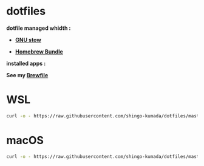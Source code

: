 # dotfiles

**dotfile managed whidth :**

- **[GNU stow](https://www.gnu.org/software/stow/)**

- **[Homebrew Bundle](https://github.com/Homebrew/homebrew-bundle)**

**installed apps :**

**See my [Brewfile](https://github.com/shingo-kumada/dotfiles/blob/master/Brewfile)**

# WSL

```sh
curl -o - https://raw.githubusercontent.com/shingo-kumada/dotfiles/master/packages/cli/scripts/wsl_build | sh
```

# macOS

```sh
curl -o - https://raw.githubusercontent.com/shingo-kumada/dotfiles/master/packages/cli/scripts/mac_build | sh
```
